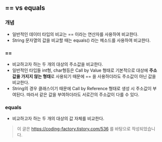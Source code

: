 ## == vs equals
### 개념
* 일반적인 데이터 타입의 비교는 == 이라는 연산자를 사용하여 비교한다.
* String 문자열의 값을 비교할 때는 equals() 라는 메소드를 사용하여 비교한다.

### ==
* 비교하고자 하는 두 개의 대상의 주소값을 비교한다.
* 일반적인 타입들 int형, char형등은 Call by Value 형태로 기본적으로 대상에 **주소값을 가지지 않는 형태**로 사용되기 때문에 == 을 사용하더라도 주소값이 아닌 값을 비교한다.
* String의 경우 클래스이기 때문에 Call by Reference 형태로 생성 시 주소값이 부여된다. 따라서 같은 값을 부여하더라도 서로간의 주소값이 다를 수 있다.

### equals
* 비교하고자 하는 두 개의 대상의 값 자체를 비교한다.

> 이 글은 https://coding-factory.tistory.com/536 를 바탕으로 작성되었습니다.

